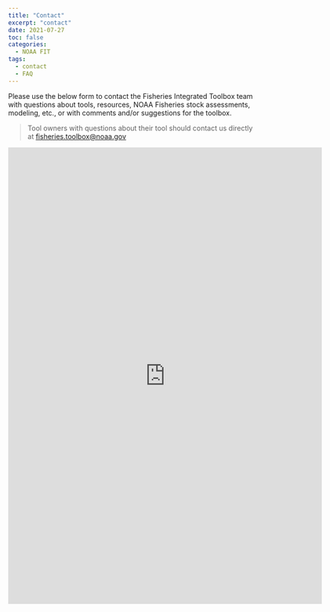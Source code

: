 ```yaml
---
title: "Contact"
excerpt: "contact"
date: 2021-07-27
toc: false
categories:
  - NOAA FIT
tags:
  - contact
  - FAQ
---
```


Please use the below form to contact the Fisheries Integrated Toolbox team with questions about tools, resources, NOAA Fisheries stock assessments, modeling, etc., or with comments and/or suggestions for the toolbox. 

> Tool owners with questions about their tool should contact us directly at fisheries.toolbox@noaa.gov

<iframe src="https://docs.google.com/forms/d/e/1FAIpQLSfKFYi1krinuWYXfbOb3_bMXlw7-q7f55eNXVLHsXF9kh_ulA/viewform?embedded=true" width="640" height="931" frameborder="0" marginheight="0" marginwidth="0">Loading…</iframe>
